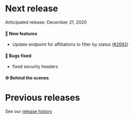 # Next release

Anticipated release: December 21, 2020

#### 🚀 New features

- Update endpoint for affiliations to filter by status ([#2692])

#### 🐛 Bugs fixed

- fixed security headers

#### ⚙️ Behind the scenes

# Previous releases

See our [release history](https://github.com/CMSgov/eAPD/releases)

[#2692]: https://github.com/CMSgov/eAPD/issues/2692
